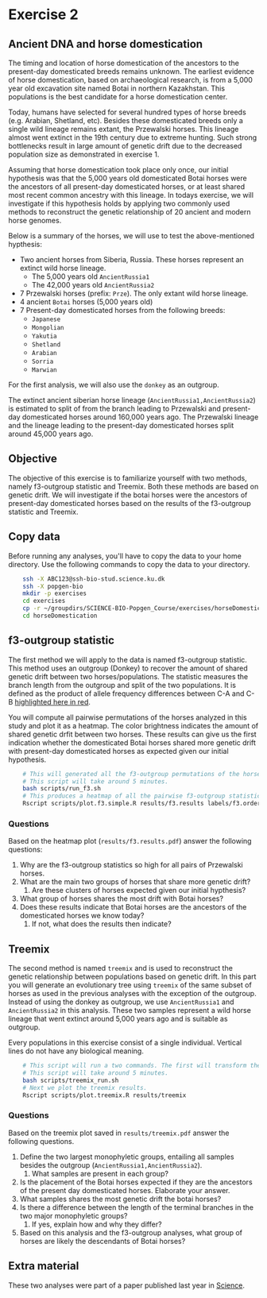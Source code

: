 # Exercise 2 #

## Ancient DNA and horse domestication ##
The timing and location of horse domestication of the ancestors to the present-day domesticated breeds remains unknown. The earliest evidence of horse domestication, based on archaeological research, is from a 5,000 year old excavation site named Botai in northern Kazakhstan. This populations is the best candidate for a horse domestication center. 

Today, humans have selected for several hundred types of horse breeds (e.g. Arabian, Shetland, etc). Besides these domesticated breeds only a single wild lineage remains extant, the Przewalski horses. This lineage almost went extinct in the 19th century due to extreme hunting. Such strong bottlenecks result in large amount of genetic drift due to the decreased population size as demonstrated in exercise 1. 

Assuming that horse domestication took place only once, our initial hypothesis was that the 5,000 years old domesticated Botai horses were the ancestors of all present-day domesticated horses, or at least shared most recent common ancestry with this lineage. In todays exercise, we will investigate if this hypothesis holds by applying two commonly used methods to reconstruct the genetic relationship of 20 ancient and modern horse genomes. 

Below is a summary of the horses, we will use to test the above-mentioned hypthesis:
- Two ancient horses from Siberia, Russia. These horses represent an extinct wild horse lineage.
  - The 5,000 years old `AncientRussia1`
  - The 42,000 years old `AncientRussia2`
- 7 Przewalski horses (prefix: `Prze`). The only extant wild horse lineage.
- 4 ancient `Botai` horses (5,000 years old) 
- 7 Present-day domesticated horses from the following breeds:
  - `Japanese`
  - `Mongolian`
  - `Yakutia`
  - `Shetland`
  - `Arabian`
  - `Sorria`
  - `Marwian`
  
For the first analysis, we will also use the `donkey` as an outgroup. 

The extinct ancient siberian horse lineage (`AncientRussia1,AncientRussia2`) is estimated to split of from the branch leading to Przewalski and present-day domesticated horses around 160,000 years ago. The Przewalski lineage and the lineage leading to the present-day domesticated horses split around 45,000 years ago.

## Objective ##
The objective of this exercise is to familiarize yourself with two methods, namely f3-outgroup statistic and Treemix. Both these methods are based on genetic drift. We will investigate if the botai horses were the ancestors of present-day domesticated horses based on the results of the f3-outgroup statistic and Treemix.

## Copy data ##

Before running any analyses, you'll have to copy the data to your home directory. Use the following commands to copy the data to your directory. 

```bash
	ssh -X ABC123@ssh-bio-stud.science.ku.dk
	ssh -X popgen-bio
	mkdir -p exercises
	cd exercises
	cp -r ~/groupdirs/SCIENCE-BIO-Popgen_Course/exercises/horseDomestication .
	cd horseDomestication
```

## f3-outgroup statistic ##
The first method we will apply to the data is named f3-outgroup statistic. This method uses an outgroup (Donkey) to recover the amount of shared genetic drift between two horses/populations. The statistic measures the branch length from the outgroup and split of the two populations. It is defined as the product of allele frequency differences between C-A and C-B [highlighted here in red](https://gaworkshop.readthedocs.io/en/latest/_images/f3-tree.png). 

You will compute all pairwise permutations of the horses analyzed in this study and plot it as a heatmap. The color brightness indicates the amount of shared genetic drfit between two horses. These results can give us the first indication whether the domesticated Botai horses shared more genetic drift with present-day domesticated horses as expected given our initial hypothesis.

```bash
	# This will generated all the f3-outgroup permutations of the horses analyzed in this exercise
	# This script will take around 5 minutes.
	bash scripts/run_f3.sh 
	# This produces a heatmap of all the pairwise f3-outgroup statistics
	Rscript scripts/plot.f3.simple.R results/f3.results labels/f3.order
```

### Questions ###
Based on the heatmap plot (`results/f3.results.pdf`) answer the following questions:

1. Why are the f3-outgroup statistics so high for all pairs of Przewalski horses.
2. What are the main two groups of horses that share more genetic drift?
   1. Are these clusters of horses expected given our initial hypthesis?
3. What group of horses shares the most drift with Botai horses?
4. Does these results indicate that Botai horses are the ancestors of the domesticated horses we know today?
   1. If not, what does the results then indicate?


## Treemix ##
The second method is named `treemix` and is used to reconstruct the genetic relationship between populations based on genetic drift. In this part you will generate an evolutionary tree using `treemix` of the same subset of horses as used in the previous analyses with the exception of the outgroup. Instead of using the donkey as outgroup, we use `AncientRussia1` and `AncientRussia2` in this analysis. These two samples represent a wild horse lineage that went extinct around 5,000 years ago and is suitable as outgroup. 

Every populations in this exercise consist of a single individual. Vertical lines do not have any biological meaning. 


```bash
	# This script will run a two commands. The first will transform the data into the required format for Treemix. The second command is the actual treemix command.
	# This script will take around 5 minutes.
	bash scripts/treemix_run.sh
	# Next we plot the treemix results. 
	Rscript scripts/plot.treemix.R results/treemix
```

### Questions ###
Based on the treemix plot saved in `results/treemix.pdf` answer the following questions.
	
1. Define the two largest monophyletic groups, entailing all samples besides the outgroup (`AncientRussia1,AncientRussia2`). 
   1. What samples are present in each group?
2. Is the placement of the Botai horses expected if they are the ancestors of the present day domesticated horses. Elaborate your answer.
3. What samples shares the most genetic drift the botai horses?
4. Is there a difference between the length of the terminal branches in the two major monophyletic groups?
   1. If yes, explain how and why they differ?
5. Based on this analysis and the f3-outgroup analyses, what group of horses are likely the descendants of Botai horses?

## Extra material ##
These two analyses were part of a paper published last year in [Science](http://science.sciencemag.org/content/360/6384/111).

